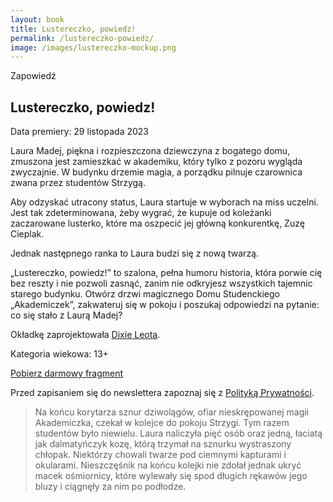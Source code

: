 ```yaml
---
layout: book
title: Lustereczko, powiedz!
permalink: /lustereczko-powiedz/
image: /images/lustereczko-mockup.png
---
```


<p class="book__preview">Zapowiedź</p>

## Lustereczko, powiedz!

Data premiery: 29 listopada 2023

Laura Madej, piękna i rozpieszczona dziewczyna z bogatego domu, zmuszona jest zamieszkać w akademiku, który tylko z pozoru wygląda zwyczajnie. W budynku drzemie magia, a porządku pilnuje czarownica zwana przez studentów Strzygą.

Aby odzyskać utracony status, Laura startuje w wyborach na miss uczelni. Jest tak zdeterminowana, żeby wygrać, że kupuje od koleżanki zaczarowane lusterko, które ma oszpecić jej główną konkurentkę, Zuzę Cieplak. 

Jednak następnego ranka to Laura budzi się z nową twarzą.

„Lustereczko, powiedz!” to szalona, pełna humoru historia, która porwie cię bez reszty i nie pozwoli zasnąć, zanim nie odkryjesz wszystkich tajemnic starego budynku. Otwórz drzwi magicznego Domu Studenckiego „Akademiczek”, zakwateruj się w pokoju i poszukaj odpowiedzi na pytanie: co się stało z Laurą Madej?

Okładkę zaprojektowała <a href="https://www.instagram.com/dixieleota/">Dixie Leota</a>.

Kategoria wiekowa: 13+

<a href="/files/lustereczko-powiedz-marta-sztybor.pdf" download class="button secondary">
    <span class="fa-solid fa-download"></span>
    Pobierz darmowy fragment
</a>

<div class="ml-embedded" data-form="efvy7p"></div>
<p class="book__privacy-policy">Przed zapisaniem się do newslettera zapoznaj się z <a href="/polityka-prywatnosci/">Polityką Prywatności</a>.</p>

<blockquote>
    Na końcu korytarza sznur dziwolągów, ofiar nieskrępowanej magii Akademiczka, czekał w kolejce do pokoju Strzygi. Tym razem studentów było niewielu. Laura naliczyła pięć osób oraz jedną, łaciatą jak dalmatyńczyk kozę, którą trzymał na sznurku wystraszony chłopak. Niektórzy chowali twarze pod ciemnymi kapturami i okularami. Nieszczęśnik na końcu kolejki nie zdołał jednak ukryć macek ośmiornicy, które wylewały się spod długich rękawów jego bluzy i ciągnęły za nim po podłodze.
</blockquote>